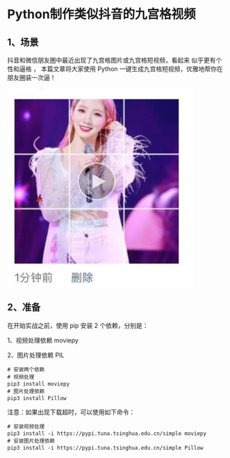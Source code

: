 # Python制作类似抖音的九宫格视频

## 1、场景

抖音和微信朋友圈中最近出现了九宫格图片或九宫格短视频，看起来 似乎更有个性和逼格 ， 本篇文章将大家使用 Python 一键生成九宫格短视频，优雅地帮你在朋友圈装一次逼！ 

![九宫格视频图例](images/九宫格视频图例.png)



## 2、准备

在开始实战之前，使用 pip 安装 2 个依赖，分别是：

1、视频处理依赖 moviepy

2、图片处理依赖 PIL

```shell
# 安装两个依赖
# 视频处理
pip3 install moviepy
# 图片处理依赖
pip3 install Pillow
```

注意：如果出现下载超时，可以使用如下命令：

``` shell
# 安装视频处理
pip3 install -i https://pypi.tuna.tsinghua.edu.cn/simple moviepy
# 安装图片处理依赖
pip3 install -i https://pypi.tuna.tsinghua.edu.cn/simple Pillow
```





































































